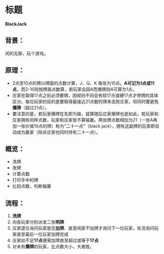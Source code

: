 # **标题**

**BlackJack**

## 背景：

闲的无聊，玩个游戏。

## 原理：

* 2点至10点的牌以牌面的点数计算，J、Q、K 每张为10点。**A可记为1点或11点**，而2-10则按牌面点数算，若玩家会因A而爆牌则A可算为1点。
* 庄家在取得17点之前必须要牌，因规则不同会有软17点或硬17点才停牌的具体区分。每位玩家的目的是要取得最接近21点数的牌来击败庄家，但同时要避免**爆牌**（超过21点）。
* 要注意的是，若玩家爆牌在先即为输，就算随后庄家爆牌也是如此。若玩家和庄家拥有同样点数，玩家和庄家皆不算输赢。两张牌点数相加为21（一张A再加一张价值10点的牌）称为“二十一点”（black jack），拥有这副牌的玩家即自动成为赢家（除非庄家也同时持有二十一点）。

## 概览：

* 洗牌
* 发牌
* 计算点数
* 打印手中的牌
* 比较点数，判断输赢

## 流程：

1. **洗牌**
2. 向各玩家分别派发二张**明牌**
3. 庄家逐位询问玩家是否**加牌**、直至闲家不加牌才询问下一位玩家，轮流询问玩家直至最后一位玩家加牌完成
4. 庄家如不足**17点**便需加牌直至超过或等于**17点**
5. 对未有**爆牌**的玩家，比点数大小，大者胜。

